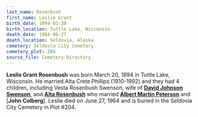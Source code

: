 ```yaml
---
last_name: Rosenbush
first_name: Leslie Grant
birth_date: 1894-03-20
birth_location: Tuttle Lake, Wisconsin
death_date: 1964-06-27
death_location: Seldovia, Alaska
cemetery: Seldovia City Cemetery
cemetery_plot: 204
source_file: Cemetery Directory
---
```

**Leslie Grant Rosenbush** was born March 20, 1894 in Tuttle Lake, Wisconsin.  He married Alta Crete Phillips (1910-1992) and they had 4 children, including Vesta Rosenbush Swenson, wife of [**David Johnson Swenson**](./Swenson_David.md), and [**Alta Rosenbush**](Colberg_Alta_Rosenbush) who married [**Albert Martin Peterson**](./) and [**John Colberg**]. Leslie died on June 27, 1964 and is buried in the Seldovia City Cemetery in Plot #204.  